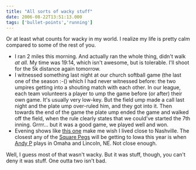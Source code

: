 ```yaml
---
title: "All sorts of wacky stuff"
date: 2006-08-22T13:51:13.000
tags: ['bullet-points','running']
---
```


Or at least what counts for wacky in my world. I realize my life is pretty calm compared to some of the rest of you.

- I ran 2 miles this morning. And actually ran the whole thing, didn't walk _at all_. My time was 19:14, which isn't awesome, but is tolerable. I'll shoot for the 5k distance again tomorrow.
- I witnessed something last night at our church softball game (the last one of the season :-() which I had never witnessed before: the two umpires getting into a shouting match with each other. In our league, each team volunteers a player to ump the game before (or after) their own game. It's usually very low-key. But the field ump made a call last night and the plate ump over-ruled him, and they got into it. Then towards the end of the game the plate ump ended the game and walked off the field, when the rule clearly states that we could've started the 7th inning. Grrrr... but it was a good game, we played well and won.
- Evening shows like [this one](http://www.andrewosenga.com/blog/2006/08/21/its-hip-to-be-square/) make me wish I lived close to Nashville. The closest any of the [Square Pegs](http://squarepegalliance.com) will be getting to Iowa this year is when [Andy P](http://www.andrew-peterson.com) plays in Omaha and Lincoln, NE. Not close enough.

Well, I guess most of that wasn't wacky. But it was stuff, though, you can't deny it was stuff. One outta two isn't bad.
